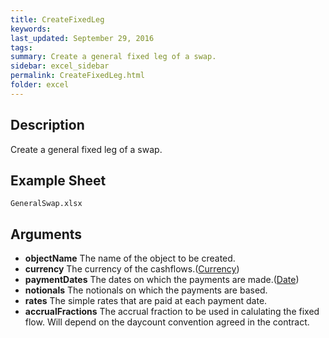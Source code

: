 ```yaml
---
title: CreateFixedLeg
keywords:
last_updated: September 29, 2016
tags:
summary: Create a general fixed leg of a swap.
sidebar: excel_sidebar
permalink: CreateFixedLeg.html
folder: excel
---
```


## Description
Create a general fixed leg of a swap.

<!--HUMAN EDIT START-->

<!--## Details-->

<!--HUMAN EDIT END-->

## Example Sheet

    GeneralSwap.xlsx

## Arguments

* **objectName** The name of the object to be created.
* **currency** The currency of the cashflows.([Currency](Currency.html))
* **paymentDates** The dates on which the payments are made.([Date](Date.html))
* **notionals** The notionals on which the payments are based.
* **rates** The simple rates that are paid at each payment date.
* **accrualFractions** The accrual fraction to be used in calulating the fixed flow.  Will depend on the daycount convention agreed in the contract.

<!--HUMAN EDIT START-->

<!--## Validation-->

<!--HUMAN EDIT END-->

